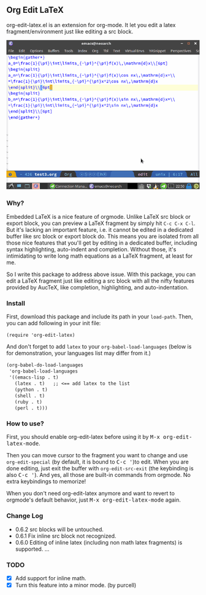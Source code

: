 ## Org Edit LaTeX

org-edit-latex.el is an extension for org-mode. It let you edit a latex fragment/environment just like editing a src block.

![org-edit-latex](screenshot.gif)

### Why?
Embedded LaTeX is a nice feature of orgmode. Unlike LaTeX src block or export block, you can preview a LaTeX fragment by simply hit `C-c C-x C-l`. But it's lacking an important feature, i.e. it cannot be edited in a dedicated buffer like src block or export block do. This means you are isolated from all those nice features that you'll get by editing in a dedicated buffer, including syntax highlighting, auto-indent and completion. Without those, it's intimidating to write long math equations as a LaTeX fragment, at least for me.

So I write this package to address above issue. With this package, you can edit a LaTeX fragment just like editing a src block with all the nifty features provided by AucTeX, like completion, highlighting, and auto-indentation.

### Install

First, download this package and include its path in your `load-path`. Then, you can add following in your init file:

```
(require 'org-edit-latex)
```

And don't forget to add `latex` to your `org-babel-load-languages` (below is for demonstration, your languages list may differ from it.)

```
(org-babel-do-load-languages
 'org-babel-load-languages
 '((emacs-lisp . t)
   (latex . t)   ;; <== add latex to the list
   (python . t)
   (shell . t)
   (ruby . t)
   (perl . t)))
```

### How to use?
First, you should enable org-edit-latex before using it by <kbd>M-x org-edit-latex-mode</kbd>.


Then you can move cursor to the fragment you want to change and use `org-edit-special` (by default, it is bound to <kbd>C-c '</kbd>)to edit. When you are done editing, just exit the buffer with `org-edit-src-exit` (the keybinding is also <kbd>C-c '</kbd>). And yes, all those are built-in commands from orgmode. No extra keybindings to memorize!

When you don't need org-edit-latex anymore and want to revert to orgmode's default behavior, just <kbd>M-x org-edit-latex-mode</kbd> again.


### Change Log
- 0.6.2 src blocks will be untouched.
- 0.6.1 Fix inline src block not recognized.
- 0.6.0 Editing of inline latex (including non math latex fragments) is supported.
...

### TODO
- [x] Add support for inline math.
- [x] Turn this feature into a minor mode. (by purcell)
